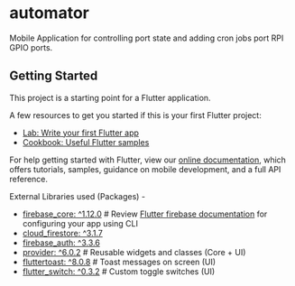 # automator

Mobile Application for controlling port state and adding cron jobs port RPI GPIO ports.

## Getting Started

This project is a starting point for a Flutter application.

A few resources to get you started if this is your first Flutter project:

- [Lab: Write your first Flutter app](https://flutter.dev/docs/get-started/codelab)
- [Cookbook: Useful Flutter samples](https://flutter.dev/docs/cookbook)

For help getting started with Flutter, view our
[online documentation](https://flutter.dev/docs), which offers tutorials,
samples, guidance on mobile development, and a full API reference.

External Libraries used (Packages) - 
- [firebase_core: ^1.12.0](https://pub.dev/packages/firebase_core)     # Review [Flutter firebase documentation](https://firebase.flutter.dev/docs/overview) for configuring your app using CLI
- [cloud_firestore: ^3.1.7](https://pub.dev/packages/cloud_firestore)
- [firebase_auth: ^3.3.6](https://pub.dev/packages/firebase_auth)
- [provider: ^6.0.2](https://pub.dev/packages/provider)                # Reusable widgets and classes (Core + UI) 
- [fluttertoast: ^8.0.8](https://pub.dev/packages/fluttertoast)        # Toast messages on screen (UI)
- [flutter_switch: ^0.3.2](https://pub.dev/packages/flutter_switch)    # Custom toggle switches (UI)
